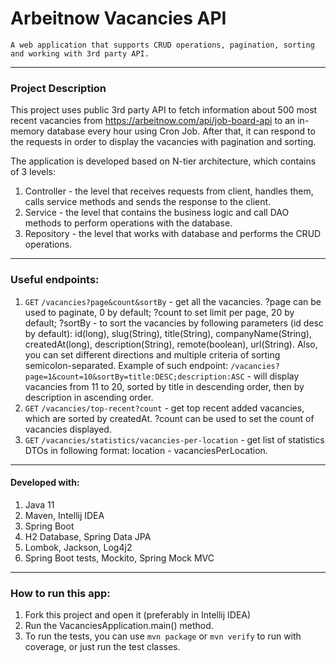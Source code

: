 # Arbeitnow Vacancies API

`A web application that supports CRUD operations, pagination, sorting and working with 3rd party API.`

---

### Project Description

This project uses public 3rd party API to fetch information about 500 most recent vacancies from 
https://arbeitnow.com/api/job-board-api to an in-memory database every hour using Cron Job.
After that, it can respond to the requests in order to display the vacancies with pagination and sorting.

The application is developed based on N-tier architecture, which contains of 3 levels:

1. Controller - the level that receives requests from client, handles them, calls service methods and sends the response to the client.
2. Service - the level that contains the business logic and call DAO methods to perform operations with the database.
3. Repository - the level that works with database and performs the CRUD operations.

---

### Useful endpoints:

1. `GET` `/vacancies?page&count&sortBy` - get all the vacancies. ?page can be used to paginate, 0 by default;
?count to set limit per page, 20 by default; ?sortBy - to sort the vacancies by following parameters (id desc by default): 
id(long), slug(String), title(String), companyName(String), createdAt(long), description(String),
remote(boolean), url(String). Also, you can set different directions and multiple criteria
of sorting semicolon-separated. 
Example of such endpoint: `/vacancies?page=1&count=10&sortBy=title:DESC;description:ASC` - will display
vacancies from 11 to 20, sorted by title in descending order, then by description in ascending order. 
4. `GET` `/vacancies/top-recent?count` - get top recent added vacancies, which are sorted by createdAt. ?count can be used
to set the count of vacancies displayed.
5. `GET` `/vacancies/statistics/vacancies-per-location` - get list of statistics DTOs in following format:
location - vacanciesPerLocation.

---

#### Developed with:

1. Java 11
2. Maven, Intellij IDEA
3. Spring Boot
4. H2 Database, Spring Data JPA
5. Lombok, Jackson, Log4j2
6. Spring Boot tests, Mockito, Spring Mock MVC

---

### How to run this app:

1. Fork this project and open it (preferably in Intellij IDEA)
2. Run the VacanciesApplication.main() method.
3. To run the tests, you can use `mvn package` or `mvn verify` to run with coverage, or just run the test classes.